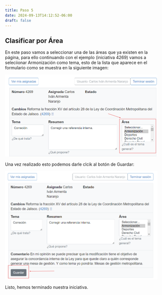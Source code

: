 ```yaml
---
title: Paso 5
date: 2024-09-13T14:12:52-06:00
draft: false
---
```

## Clasificar por Área
<!--more-->
En este paso vamos a seleccionar una de las áreas que ya existen en la página, para ello continuando con el ejemplo (iniciativa 4269) vamos a seleciionar Armonización como tema, esto de la lista que aparece en el formulario como se muestra en la siguiente imagen: 

![Texto Alternativo](Seleccionar.png)

Una vez realizado esto podemos darle clcik al botón de Guardar:

![Texto Alternativo](Guardar.png)

Listo, hemos terminado nuestra iniciativa.